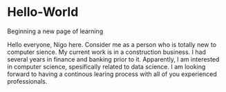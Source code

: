 # Hello-World
Beginning a new page of learning

Hello everyone, Nigo here. Consider me as a person who is totally new to computer sience.
My current work is in a construction business. I had several years in finance and banking prior to it.
Apparently, I am interested in computer science, spesifically related to data science. 
I am looking forward to having a continous learing process with all of you experienced professionals. 
